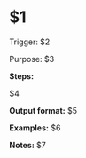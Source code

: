 <!-- $1 = Template name (e.g., "Auth Scaffold") | $2 = Trigger command (e.g., "/auth-scaffold <oauth|email|oidc>") | $3 = Purpose statement (e.g., "Scaffold auth flows, routes, storage, and a basic threat model") | $4 = Steps list (e.g., "1. Select provider...") | $5 = Output format description (e.g., "route list, config keys, and mitigations table") | $6 = Example command (e.g., "/auth-scaffold oauth") | $7 = Security notes (e.g., "Never print real secrets. Use placeholders in `.env.example`") -->

# $1

Trigger: $2

Purpose: $3

**Steps:**

$4

**Output format:** $5

**Examples:** $6

**Notes:** $7
